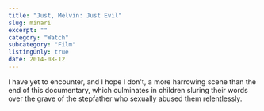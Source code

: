 ```yaml
---
title: "Just, Melvin: Just Evil"
slug: minari
excerpt: ""
category: "Watch"
subcategory: "Film"
listingOnly: true
date: 2014-08-12
---
```

I have yet to encounter, and I hope I don't, a more harrowing scene than the end of this documentary, which culminates in children sluring their words over the grave of the stepfather who sexually abused them relentlessly.